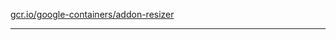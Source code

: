 [gcr.io/google-containers/addon-resizer](https://hub.docker.com/r/sqeven/addon-resizer/tags/) 

----
